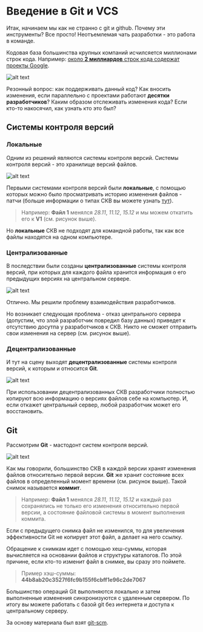 # Введение в Git и VCS

Итак, начинаем мы как не странно с git и github. 
Почему эти инструменты?
Все просто! Неотъемлемая чать разработки - 
это работа в команде.

Кодовая база большинства крупных компаний исчилсяется миллионами строк кода. Например: [около **2 миллиардов** строк кода содержат проекты Google](https://medium.freecodecamp.org/the-biggest-codebases-in-history-a128bb3eea73).

![alt text](https://user-images.githubusercontent.com/4215285/50921153-5f4bee00-1458-11e9-9ca5-8572c87157e9.jpeg)

Резонный вопрос: как поддерживать данный код? Как вносить изменения, если параллельно с проектами работают **десятки разработчиков**? Каким образом отслеживать изменения кода? Если кто-то накосячил, как узнать кто это был?

## Системы контроля версий

### Локальные 

Одним из решений являются системы контроля версий. Системы контроля версий - это хранилище версий файлов.

![alt text](https://user-images.githubusercontent.com/4215285/51089802-676f9a80-1784-11e9-9ac6-e658fd1d2972.jpeg)

Первыми системами контроля версий были **локальные**, с помощью которых можно было просматривать историю изменения файлов - патчи (больше информации о типах СКВ вы можете узнать [тут](https://git-scm.com/book/ru/v2/%D0%92%D0%B2%D0%B5%D0%B4%D0%B5%D0%BD%D0%B8%D0%B5-%D0%9E-%D1%81%D0%B8%D1%81%D1%82%D0%B5%D0%BC%D0%B5-%D0%BA%D0%BE%D0%BD%D1%82%D1%80%D0%BE%D0%BB%D1%8F-%D0%B2%D0%B5%D1%80%D1%81%D0%B8%D0%B9)).

> Например: **Файл 1** менялся *28.11*, *11.12*, *15.12* и мы можем откатить его к **V1** (см. рисунок выше).

Но **локальные** СКВ не подходят для командной работы, так как все файлы находятся на одном компьютере.

### Централизованные 

В последствии были созданы **централизованные** системы контроля версий, при которых для каждого файла хранится информация о его предыдущих версиях на центральном сервере.

![alt text](https://user-images.githubusercontent.com/4215285/51078564-07b3b980-16c8-11e9-8964-fd23eccc8339.jpeg)

Отлично. Мы решили проблему взаимодействия разработчиков. 

Но возникает следующая проблема - отказ центрального сервера (допустим, что злой разработчик повредил базу данных) приведет к отсутствию досутпа у разработчиков к СКВ. Никто не сможет отправить свои изменения на сервер (см. рисунок выше).

### Децентрализованные 

И тут на сцену выходят **децентрализованные** системы контроля версий, к которым и относится **Git**.

![alt text](https://user-images.githubusercontent.com/4215285/50921159-607d1b00-1458-11e9-97ab-cdd7fb467dfd.jpeg)

При использовании децентрализованных СКВ разработчики полностью копируют всю информацию о версиях файлов себе на компьютер. И, если откажет центральный сервер, любой разработчик может его восстановить. 

## Git

Рассмотрим **Git** - мастодонт систем контроля версий.

![alt text](https://user-images.githubusercontent.com/4215285/51089803-676f9a80-1784-11e9-9eb1-597cdc19f30f.jpeg)

Как мы говорили, большинство СКВ в каждой версии хранят изменения файлов относительно первой версии. **Git** же хранит состояние всех файлов в определенный момент времени (см. рисунок выше). Такой снимок называется **коммит**.

> Например: **Файл 1** менялся *28.11*, *11.12*, *15.12* и каждый раз сохранялись не только его изменения относительно первой версии, а состояние файловой системы в момент выполнения коммита.

Если с предыдущего снимка файл не изменился, то для увеличения эффективности Git не копирует этот файл, а делает на него ссылку.

Обращение к снимкам идет с помощью хеш-суммы, которая вычисляется на основании файлов и структуры каталогов. По этой причине, если кто-то изменит файл в снимке, вы сразу это поймете.

> Пример хэш-суммы: 
> **44b8ab20c3527f6fc9b155f6cbff1e96c2de7067**

Большинство операций Git выполняются локально и затем выполненные изменения синхронизуются с удаленным сервером. 
По итогу вы можете работать с базой git без интернета и доступа к центральному серверу.

За основу материала был взят [git-scm](https://git-scm.com/book/ru/v2/).
